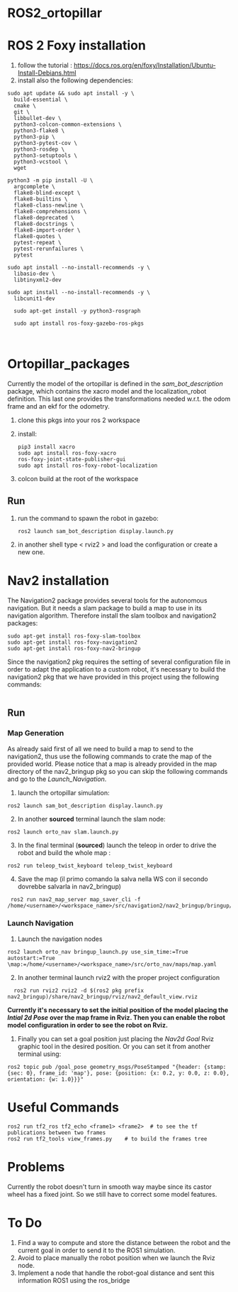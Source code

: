 # ROS2_ortopillar

# ROS 2 Foxy installation
1. follow the tutorial : https://docs.ros.org/en/foxy/Installation/Ubuntu-Install-Debians.html
2. install also the following dependencies:
```
sudo apt update && sudo apt install -y \
  build-essential \
  cmake \
  git \
  libbullet-dev \
  python3-colcon-common-extensions \
  python3-flake8 \
  python3-pip \
  python3-pytest-cov \
  python3-rosdep \
  python3-setuptools \
  python3-vcstool \
  wget

python3 -m pip install -U \
  argcomplete \
  flake8-blind-except \
  flake8-builtins \
  flake8-class-newline \
  flake8-comprehensions \
  flake8-deprecated \
  flake8-docstrings \
  flake8-import-order \
  flake8-quotes \
  pytest-repeat \
  pytest-rerunfailures \
  pytest

sudo apt install --no-install-recommends -y \
  libasio-dev \
  libtinyxml2-dev

sudo apt install --no-install-recommends -y \
  libcunit1-dev

  sudo apt-get install -y python3-rosgraph

  sudo apt install ros-foxy-gazebo-ros-pkgs



   ```

# Ortopillar_packages

Currently the model of the ortopillar is defined in the _sam_bot_description_ package, which contains the xacro model and the localization_robot definition. This last one provides the transformations needed w.r.t. the odom frame and an ekf for the odometry.
1. clone this pkgs into your ros 2 workspace

2. install: 
   ```
   pip3 install xacro
   sudo apt install ros-foxy-xacro
   ros-foxy-joint-state-publisher-gui
   sudo apt install ros-foxy-robot-localization
   ```

3. colcon build at the root of the workspace
## Run 

1. run the command to spawn the robot in gazebo: 
   ```
   ros2 launch sam_bot_description display.launch.py 
   ```

2.  in another shell type < rviz2 > and load the configuration or create a new one.

# Nav2 installation
  The Navigation2 package provides several tools for the autonomous navigation. But it needs a slam package to build a map to use in its navigation algorithm.
  Therefore install the slam toolbox and navigation2 packages:
  ```
  sudo apt-get install ros-foxy-slam-toolbox
  sudo apt-get install ros-foxy-navigation2
  sudo apt-get install ros-foxy-nav2-bringup
  ```
  Since the navigation2 pkg requires the setting of several configuration file in order to adapt the application to a custom robot, it's necessary to build the navigation2 pkg that we have provided in this project using the following commands: 
   ```

  ```

   ## Run 
   ### Map Generation
   As already said first of all we need to build a map to send to the navigation2, thus use the following commands to crate the map of the provided world. Please notice that a map is already provided in the map directory of the nav2_bringup pkg so you can skip the following commands and go to the _Launch_Navigation_.

   1. launch the ortopillar simulation:
   ```
   ros2 launch sam_bot_description display.launch.py
   ```
   2. In another __sourced__ terminal launch the slam node:
   ```
   ros2 launch orto_nav slam.launch.py
   ```
   3. In the final terminal (__sourced__) launch the teleop in order to drive the robot and build the whole map :
   ```
   ros2 run teleop_twist_keyboard teleop_twist_keyboard
   ```
   4. Save the map (il primo comando la salva nella WS con il secondo dovrebbe salvarla in nav2_bringup)
  ```
   ros2 run nav2_map_server map_saver_cli -f /home/<username>/<workspace_name>/src/navigation2/nav2_bringup/bringup/maps/map
   ```
   ### Launch Navigation
   1. Launch the navigation nodes
   ```
   ros2 launch orto_nav bringup_launch.py use_sim_time:=True autostart:=True \map:=/home/<username>/<workspace_name>/src/orto_nav/maps/map.yaml
   ```
   2. In another terminal launch rviz2 with the proper project configuration
  ```
    ros2 run rviz2 rviz2 -d $(ros2 pkg prefix nav2_bringup)/share/nav2_bringup/rviz/nav2_default_view.rviz
  ```
  **Currently it's necessary to set the initial position of the model placing the _Intial 2d Pose_ over the map frame in Rviz. Then you can enable the robot model configuration in order to see the robot on Rviz.**
   1. Finally you can set a goal position just placing the _Nav2d Goal_ Rviz graphic tool in the desired position. Or you can set it from another terminal using:
   ```
   ros2 topic pub /goal_pose geometry_msgs/PoseStamped "{header: {stamp: {sec: 0}, frame_id: 'map'}, pose: {position: {x: 0.2, y: 0.0, z: 0.0}, orientation: {w: 1.0}}}"
   ```

# Useful Commands
```
ros2 run tf2_ros tf2_echo <frame1> <frame2>  # to see the tf publications between two frames
ros2 run tf2_tools view_frames.py    # to build the frames tree 
```
# Problems
Currently the robot doesn't turn in smooth way maybe since its castor wheel has a fixed joint. So we still have to correct some model features.
# To Do
1. Find a way to compute and store the distance between the robot and the current goal in order to send it to the ROS1 simulation.
2. Avoid to place manually the robot position when we launch the Rviz node. 
3. Implement a node that handle the robot-goal distance and sent this information ROS1 using the ros_bridge 